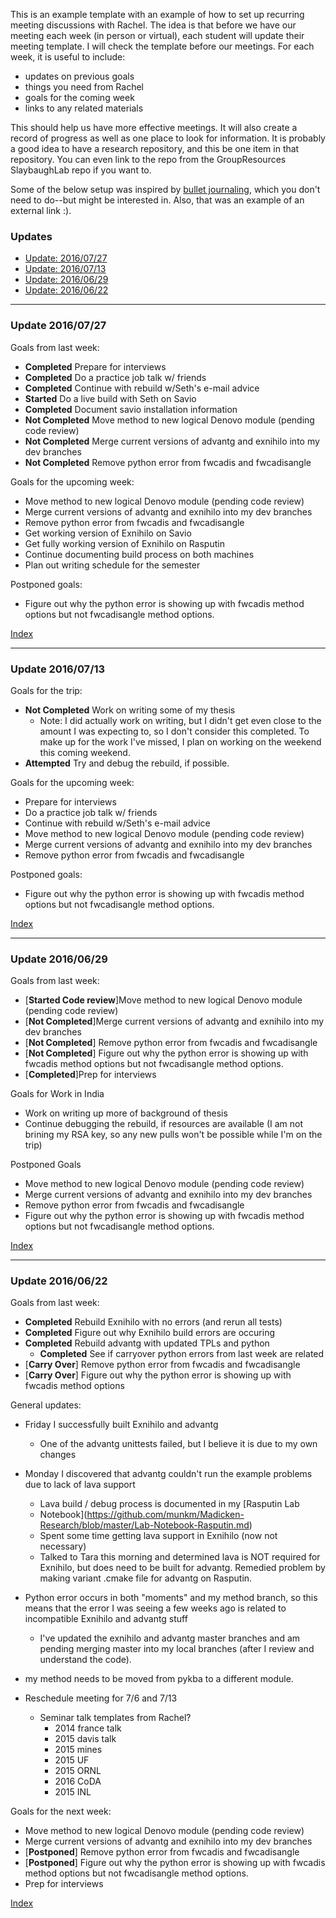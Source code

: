 This is an example template with an example of how to set up recurring meeting
discussions with Rachel. The idea is that before we have our meeting each week
(in person or virtual), each student will update their meeting template. I will
check the template before our meetings. For each week, it is useful to include:
- updates on previous goals
- things you need from Rachel
- goals for the coming week
- links to any related materials

This should help us have more effective meetings. It will also create a record
of progress as well as one place to look for information. It is probably a good
idea to have a research repository, and this be one item in that repository. You
can even link to the repo from the GroupResources SlaybaughLab repo if you want
to.

Some of the below setup was inspired by [bullet
journaling](https://www.youtube.com/watch?v=fm15cmYU0IM), which you don't need
to do--but might be interested in. Also, that was an example of an external link
:).

### <a name="top">Updates

* [Update: 2016/07/27](#update-20160727)
* [Update: 2016/07/13](#update-20160713)
* [Update: 2016/06/29](#update-20160629)
* [Update: 2016/06/22](#update-20160622)

***

### Update 2016/07/27

Goals from last week:
* **Completed** Prepare for interviews 
* **Completed** Do a practice job talk w/ friends
* **Completed** Continue with rebuild w/Seth's e-mail advice
* **Started** Do a live build with Seth on Savio
* **Completed** Document savio installation information
* **Not Completed** Move method to new logical Denovo module (pending code review) 
* **Not Completed** Merge current versions of advantg and exnihilo into my dev branches
* **Not Completed** Remove python error from fwcadis and fwcadisangle

Goals for the upcoming week:
* Move method to new logical Denovo module (pending code review) 
* Merge current versions of advantg and exnihilo into my dev branches
* Remove python error from fwcadis and fwcadisangle
* Get working version of Exnihilo on Savio
* Get fully working version of Exnihilo on Rasputin
* Continue documenting build process on both machines
* Plan out writing schedule for the semester

Postponed goals: 
* Figure out why the python error is showing up with fwcadis method options 
but not fwcadisangle method options.

[Index](#top)

***

### Update 2016/07/13

Goals for the trip:
* **Not Completed** Work on writing some of my thesis 
  * Note: I did actually work on writing, but I didn't get even close to the amount I was 
  expecting to, so I don't consider this completed. To make up for the work I've missed, I plan 
  on working on the weekend this coming weekend. 
* **Attempted** Try and debug the rebuild, if possible. 

Goals for the upcoming week:
* Prepare for interviews 
* Do a practice job talk w/ friends
* Continue with rebuild w/Seth's e-mail advice
* Move method to new logical Denovo module (pending code review) 
* Merge current versions of advantg and exnihilo into my dev branches
* Remove python error from fwcadis and fwcadisangle

Postponed goals: 
* Figure out why the python error is showing up with fwcadis method options 
but not fwcadisangle method options.

[Index](#top)

***

### Update 2016/06/29

Goals from last week:
* [**Started Code review**]Move method to new logical Denovo module (pending code review) 
* [**Not Completed**]Merge current versions of advantg and exnihilo into my dev branches
* [**Not Completed**] Remove python error from fwcadis and fwcadisangle
* [**Not Completed**] Figure out why the python error is showing up with fwcadis method options 
but not fwcadisangle method options.
* [**Completed**]Prep for interviews

Goals for Work in India
* Work on writing up more of background of thesis
* Continue debugging the rebuild, if resources are available (I am not brining my RSA key, so
any new pulls won't be possible while I'm on the trip)

Postponed Goals 
* Move method to new logical Denovo module (pending code review) 
* Merge current versions of advantg and exnihilo into my dev branches
* Remove python error from fwcadis and fwcadisangle
* Figure out why the python error is showing up with fwcadis method options 
but not fwcadisangle method options.

[Index](#top)

***

### Update 2016/06/22

Goals from last week:
* **Completed** Rebuild Exnihilo with no errors (and rerun all tests)
* **Completed** Figure out why Exnihilo build errors are occuring
* **Completed** Rebuild advantg with updated TPLs and python
  * **Completed** See if carryover python errors from last week are related
* [**Carry Over**] Remove python error from fwcadis and fwcadisangle
* [**Carry Over**] Figure out why the python error is showing up with fwcadis method options 

General updates: 
* Friday I successfully built Exnihilo and advantg
  * One of the advantg unittests failed, but I believe it is due to my own changes
* Monday I discovered that advantg couldn't run the example problems due to lack of lava support
  * Lava build / debug process is documented in my [Rasputin Lab
  * Notebook](https://github.com/munkm/Madicken-Research/blob/master/Lab-Notebook-Rasputin.md)
  * Spent some time getting lava support in Exnihilo (now not necessary)
  * Talked to Tara this morning and determined lava is NOT required for Exnihilo, but does
  need to be built for advantg. Remedied problem by making variant .cmake file for advantg 
  on Rasputin. 
* Python error occurs in both "moments" and my method branch, so this means that the 
error I was seeing a few weeks ago is related to incompatible Exnihilo and advantg stuff
  * I've updated the exnihilo and advantg master branches and am pending merging master into 
  my local branches (after I review and understand the code). 
  
* my method needs to be moved from pykba to a different module. 
* Reschedule meeting for 7/6 and 7/13
  * Seminar talk templates from Rachel? 
    * 2014 france talk 
    * 2015 davis talk
    * 2015 mines
    * 2015 UF
    * 2015 ORNL 
    * 2016 CoDA
    * 2015 INL

Goals for the next week:
* Move method to new logical Denovo module (pending code review) 
* Merge current versions of advantg and exnihilo into my dev branches
* [**Postponed**] Remove python error from fwcadis and fwcadisangle
* [**Postponed**] Figure out why the python error is showing up with fwcadis method options 
but not fwcadisangle method options.
* Prep for interviews

[Index](#top)

